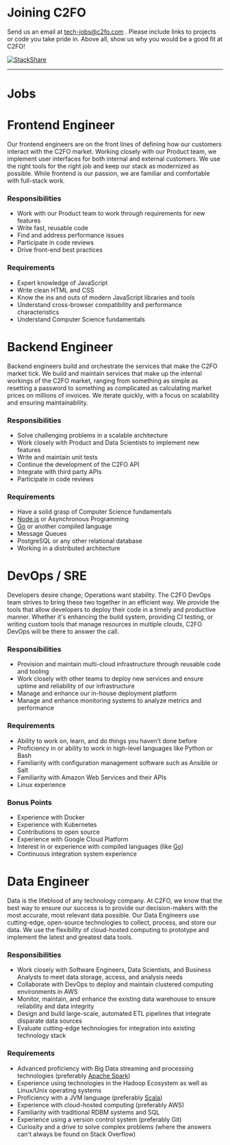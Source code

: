 # Joining C2FO

Send us an email at [tech-jobs@c2fo.com](mailto:tech-jobs@c2fo.com) . Please include links to projects or code you take pride in. Above all, show us why you would be a good fit at C2FO!  

[![StackShare](http://img.shields.io/badge/tech-stack-0690fa.svg?style=flat)](http://stackshare.io/c2fo/c2fo)

________________

Jobs
====

# Frontend Engineer

Our frontend engineers are on the front lines of defining how our customers interact with the C2FO market. Working closely with our Product team, we implement user interfaces for both internal and external customers. We use the right tools for the right job and keep our stack as modernized as possible. While frontend is our passion, we are familiar and comfortable with full-stack work.   

### Responsibilities  
* Work with our Product team to work through requirements for new features
* Write fast, reusable code
* Find and address performance issues
* Participate in code reviews
* Drive front-end best practices

### Requirements  
* Expert knowledge of JavaScript
* Write clean HTML and CSS
* Know the ins and outs of modern JavaScript libraries and tools
* Understand cross-browser compatibility and performance characteristics
* Understand Computer Science fundamentals

# Backend Engineer   

Backend engineers build and orchestrate the services that make the C2FO market tick. We build and maintain services that make up the internal workings of the C2FO market, ranging from something as simple as resetting a password to something as complicated as calculating market prices on millions of invoices. We iterate quickly, with a focus on scalability and ensuring maintainability.  

### Responsibilities  

* Solve challenging problems in a scalable architecture
* Work closely with Product and Data Scientists to implement new features
* Write and maintain unit tests
* Continue the development of the C2FO API
* Integrate with third party APIs
* Participate in code reviews


### Requirements  

* Have a solid grasp of Computer Science fundamentals
* [Node.js] or Asynchronous Programming
* [Go] or another compiled language
* Message Queues
* PostgreSQL or any other relational database
* Working in a distributed architecture  

# DevOps / SRE

Developers desire change; Operations want stability. The C2FO DevOps team strives to bring these two together in an efficient way. We provide the tools that allow developers to deploy their code in a timely and productive manner. Whether it's enhancing the build system, providing CI testing, or writing custom tools that manage resources in multiple clouds, C2FO DevOps will be there to answer the call.

### Responsibilities  

* Provision and maintain multi-cloud infrastructure through reusable code and tooling
* Work closely with other teams to deploy new services and ensure uptime and reliability of our infrastructure
* Manage and enhance our in-house deployment platform
* Manage and enhance monitoring systems to analyze metrics and performance

### Requirements

* Ability to work on, learn, and do things you haven't done before
* Proficiency in or ability to work in high-level languages like Python or Bash
* Familiarity with configuration management software such as Ansible or Salt
* Familiarity with Amazon Web Services and their APIs
* Linux experience

### Bonus Points

* Experience with Docker
* Experience with Kubernetes
* Contributions to open source
* Experience with Google Cloud Platform
* Interest in or experience with compiled languages (like [Go])
* Continuous integration system experience


# Data Engineer
Data is the lifeblood of any technology company. At C2FO, we know that the best way to ensure our success is to provide our decision-makers with the most accurate, most relevant data possible. Our Data Engineers use cutting-edge, open-source technologies to collect, process, and store our data. We use the flexibility of cloud-hosted computing to prototype and implement the latest and greatest data tools.

### Responsibilities
* Work closely with Software Engineers, Data Scientists, and Business Analysts to meet data storage, access, and analysis needs
* Collaborate with DevOps to deploy and maintain clustered computing environments in AWS
* Monitor, maintain, and enhance the existing data warehouse to ensure reliability and data integrity
* Design and build large-scale, automated ETL pipelines that integrate disparate data sources
* Evaluate cutting-edge technologies for integration into existing technology stack



### Requirements
* Advanced proficiency with Big Data streaming and processing technologies (preferably [Apache Spark])
* Experience using technologies in the Hadoop Ecosystem as well as Linux/Unix operating systems
* Proficiency with a JVM language (preferably [Scala])
* Experience with cloud-hosted computing (preferably AWS)
* Familiarity with traditional RDBM systems and SQL
* Experience using a version control system (preferably Git)
* Curiosity and a drive to solve complex problems (where the answers can't always be found on Stack Overflow)

[AngularJS]: https://angularjs.org/
[Apache Spark]: https://spark.apache.org/
[AWS RDS]: http://aws.amazon.com/rds/
[CoreOS]: https://coreos.com/
[etcd]: https://github.com/coreos/etcd
[Frontend DevOps]: http://www.smashingmagazine.com/2013/06/11/front-end-ops/
[Go]: http://golang.org/
[Node.js]: http://nodejs.org/
[Scala]: http://www.scala-lang.org/

